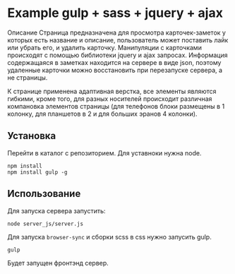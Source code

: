 # Example gulp + sass + jquery + ajax

Описание 
Страница предназначена для просмотра карточек-заметок у которых есть название и описание, пользователь может поставить лайк или убрать его, и удалить карточку. Манипуляции с карточками происходят с помощью библиотеки jquery и ajax запросах. Информация содержащаяся в заметках находится на сервере в виде json, поэтому удаленные карточки можно восстановить при перезапуске сервера, а не страницы. 

К странице применена адаптивная верстка, все элементы являются гибкими, кроме того, для разных носителей происходит различная компановка элементов страницы (для телефонов блоки размещены в 1 колонку, для планшетов в 2 и для больших эранов 4 колонки).  



## Установка

Перейти в каталог с репозиторием. Для уставноки нужна node.

```
npm install
npm install gulp -g
```

## Использование

Для запуска сервера запустить:

```
node server_js/server.js
```

Для запуска `browser-sync` и сборки scss в css нужно запусить gulp.

```
gulp
```

Будет запущен фронтэнд сервер.


